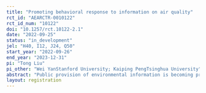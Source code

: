 ```yaml
---
title: "Promoting behavioral response to information on air quality"
rct_id: "AEARCTR-0010122"
rct_id_num: "10122"
doi: "10.1257/rct.10122-2.1"
date: "2022-09-25"
status: "in_development"
jel: "H40, I12, J24, Q50"
start_year: "2022-09-26"
end_year: "2023-12-31"
pi: "Tong Liu"
pi_other: "Wei YanStanford University; Kaiping PengTsinghua University"
abstract: "Public provision of environmental information is becoming prevalent worldwide to improve public awareness of environmental risks to protect public health, but there is a lack of evidence on its effectiveness. This study examines how multiple interventions on air quality information will affect the attitudes, behaviors, health, and test scores of students in China."
layout: registration
---
```



